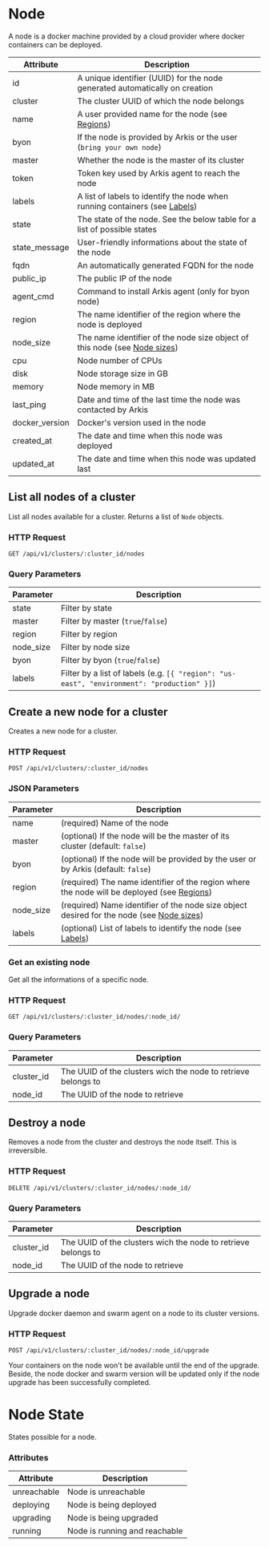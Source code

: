 # Node

A node is a docker machine provided by a cloud provider where docker containers
can be deployed.

Attribute   | Description
----------- | -----------
id          | A unique identifier (UUID) for the node generated automatically on creation
cluster     | The cluster UUID of which the node belongs
name        | A user provided name for the node (see [Regions](/#regions))
byon        | If the node is provided by Arkis or the user (`bring your own node`)
master      | Whether the node is the master of its cluster
token       | Token key used by Arkis agent to reach the node
labels      | A list of labels to identify the node when running containers (see [Labels](/#labels))
state       | The state of the node. See the below table for a list of possible states
state_message | User-friendly informations about the state of the node
fqdn        | An automatically generated FQDN for the node
public_ip   | The public IP of the node
agent_cmd   | Command to install Arkis agent (only for byon node)
region      | The name identifier of the region where the node is deployed
node_size   | The name identifier of the node size object of this node (see [Node sizes](/#node-sizes))
cpu         | Node number of CPUs
disk        | Node storage size in GB
memory      | Node memory in MB
last_ping   | Date and time of the last time the node was contacted by Arkis
docker_version | Docker's version used in the node
created_at  | The date and time when this node was deployed
updated_at  | The date and time when this node was updated last

## List all nodes of a cluster

List all nodes available for a cluster. Returns a list of `Node` objects.

### HTTP Request

`GET /api/v1/clusters/:cluster_id/nodes`

### Query Parameters

Parameter   | Description
----------- | -----------
state       | Filter by state
master      | Filter by master (`true`/`false`)
region      | Filter by region
node_size   | Filter by node size
byon        | Filter by byon (`true`/`false`)
labels      | Filter by a list of labels (e.g. `[{ "region": "us-east", "environment": "production" }]`)

## Create a new node for a cluster

Creates a new node for a cluster.

### HTTP Request

`POST /api/v1/clusters/:cluster_id/nodes`

### JSON Parameters

Parameter | Description
--------- | -----------
name | (required) Name of the node
master | (optional) If the node will be the master of its cluster (default: `false`)
byon | (optional) If the node will be provided by the user or by Arkis (default: `false`)
region | (required) The name identifier of the region where the node will be deployed (see [Regions](/#regions))
node_size | (required) Name identifier of the node size object desired for the node (see [Node sizes](/#node-sizes))
labels | (optional) List of labels to identify the node (see [Labels](/#labels))

### Get an existing node

Get all the informations of a specific node.

### HTTP Request

`GET /api/v1/clusters/:cluster_id/nodes/:node_id/`

### Query Parameters

Parameter  | Description
---------- | -----------
cluster_id | The UUID of the clusters wich the node to retrieve belongs to
node_id    | The UUID of the node to retrieve

## Destroy a node

Removes a node from the cluster and destroys the node itself. This is irreversible.

### HTTP Request

`DELETE /api/v1/clusters/:cluster_id/nodes/:node_id/`

### Query Parameters

Parameter  | Description
---------- | -----------
cluster_id | The UUID of the clusters wich the node to retrieve belongs to
node_id    | The UUID of the node to retrieve

## Upgrade a node

Upgrade docker daemon and swarm agent on a node to its cluster versions.

### HTTP Request

`POST /api/v1/clusters/:cluster_id/nodes/:node_id/upgrade`

<aside class="warning">
Your containers on the node won't be available until the end of the upgrade.
Beside, the node docker and swarm version will be updated only if the node
upgrade has been successfully completed.
</aside>

# Node State

States possible for a node.

### Attributes

Attribute   | Description
----------- | -----------
unreachable | Node is unreachable
deploying | Node is being deployed
upgrading | Node is being upgraded
running | Node is running and reachable
